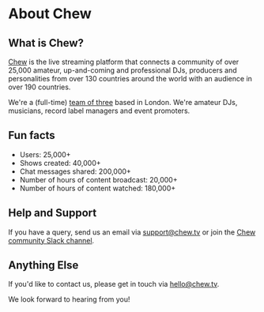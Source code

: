 # About Chew

## What is Chew?

[Chew](http://chew.tv) is the live streaming platform that connects a community of over 25,000 amateur, up-and-coming and professional DJs, producers and personalities from over 130 countries around the world with an audience in over 190 countries.

We're a (full-time) [team of three](https://chew.tv/guide/about/team) based in London. We're amateur DJs, musicians, record label managers and event promoters.

## Fun facts
- Users: 25,000+
- Shows created: 40,000+
- Chat messages shared: 200,000+
- Number of hours of content broadcast: 20,000+
- Number of hours of content watched: 180,000+

## Help and Support

If you have a query, send us an email via [support@chew.tv](mailto:support@chew.tv) or join the [Chew community Slack channel](https://slack.chew.tv).

## Anything Else

If you'd like to contact us, please get in touch via [hello@chew.tv](mailto:hello@chew.tv).

We look forward to hearing from you!

